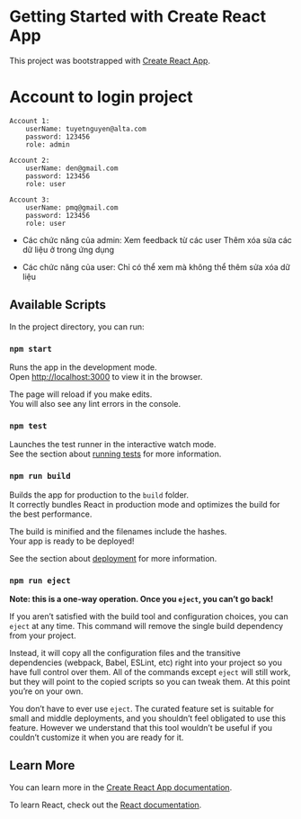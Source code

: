 # Getting Started with Create React App

This project was bootstrapped with [Create React App](https://github.com/facebook/create-react-app).

# Account to login project 
    Account 1: 
        userName: tuyetnguyen@alta.com
        password: 123456
        role: admin
    
    Account 2:
        userName: den@gmail.com
        password: 123456
        role: user
    
    Account 3:
        userName: pmq@gmail.com
        password: 123456
        role: user

* Các chức năng của admin: 
    Xem feedback từ các user
    Thêm xóa sửa các dữ liệu ở trong ứng dụng

* Các chức năng của user:
    Chỉ có thể xem mà không thể thêm sửa xóa dữ liệu


## Available Scripts

In the project directory, you can run:

### `npm start`

Runs the app in the development mode.\
Open [http://localhost:3000](http://localhost:3000) to view it in the browser.

The page will reload if you make edits.\
You will also see any lint errors in the console.

### `npm test`

Launches the test runner in the interactive watch mode.\
See the section about [running tests](https://facebook.github.io/create-react-app/docs/running-tests) for more information.

### `npm run build`

Builds the app for production to the `build` folder.\
It correctly bundles React in production mode and optimizes the build for the best performance.

The build is minified and the filenames include the hashes.\
Your app is ready to be deployed!

See the section about [deployment](https://facebook.github.io/create-react-app/docs/deployment) for more information.

### `npm run eject`

**Note: this is a one-way operation. Once you `eject`, you can’t go back!**

If you aren’t satisfied with the build tool and configuration choices, you can `eject` at any time. This command will remove the single build dependency from your project.

Instead, it will copy all the configuration files and the transitive dependencies (webpack, Babel, ESLint, etc) right into your project so you have full control over them. All of the commands except `eject` will still work, but they will point to the copied scripts so you can tweak them. At this point you’re on your own.

You don’t have to ever use `eject`. The curated feature set is suitable for small and middle deployments, and you shouldn’t feel obligated to use this feature. However we understand that this tool wouldn’t be useful if you couldn’t customize it when you are ready for it.

## Learn More

You can learn more in the [Create React App documentation](https://facebook.github.io/create-react-app/docs/getting-started).

To learn React, check out the [React documentation](https://reactjs.org/).
